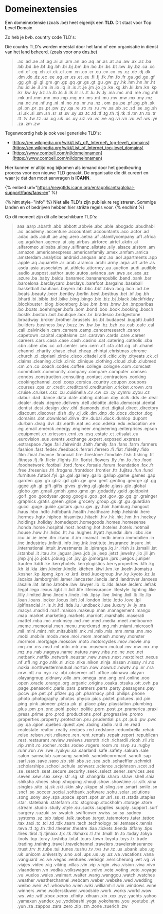 # Domeinextensies

Een domeinextensie (zoals .be) heet eigenijk een **TLD.** Dit staat voor **T**op **L**evel **D**omain.

Zo heb je bvb. country code TLD's:

Die country TLD's worden meestal door het land of een organisatie in dienst van het land beheerd. (zoals voor ons [dns.be](https://dns.be))

> .ac .ad .ae .af .ag .ai .al .am .an .ao .aq .ar .as .at .au .aw .ax .az .ba .bb .bd .be .bf .bg .bh .bi .bj .bm .bn .bo .br .bs .bt .bw .by .bz .ca .cc .cd .cf .cg .ch .ci .ck .cl .cm .cn .co .cr .cu .cv .cx .cy .cz .de .dj .dk .dm .do .dz .ec .ee .eg .er .es .et .eu .fi .fj .fk .fm .fo .fr .ga .gd .ge .gf .gg .gh .gi .gl .gm .gn .gp .gq .gr .gs .gt .gu .gw .gy .hk .hm .hn .hr .ht .hu .id .ie .il .im .in .io .iq .ir .is .it .je .jm .jo .jp .ke .kg .kh .ki .km .kn .kp .kr .kw .ky .kz .la .lb .lc .li .lk .lr .ls .lt .lu .lv .ly .ma .mc .md .me .mg .mh .mk .ml .mm .mn .mo .mp .mq .mr .ms .mt .mu .mv .mw .mx .my .mz .na .nc .ne .nf .ng .ni .nl .no .np .nr .nu .nz . om .pa .pe .pf .pg .ph .pk .pl .pn .pr .ps .pt .pw .py .qa .re .ro .rs .ru .rw .sa .sb .sc .sd .se .sg .sh .si .sk .sl .sm .sn .sr .st .sv .sy .sz .tc .td .tf .tg .th .tj .tk .tl .tm .tn .to .tr .tt .tv .tw .tz .ua .ug .uk .us .uy .uz .va .vc .ve .vg .vi .vn .vu .wf .ws .ye .za .zm .zw

Tegenwoordig heb je ook veel generieke TLD's:

* [https://en.wikipedia.org/wiki/List\_of\_Internet\_top-level\_domains](https://en.wikipedia.org/wiki/List_of_Internet_top-level_domains)
* [https://www.combell.com/nl/domeinnamen](https://www.combell.com/nl/domeinnamen)

Hier kunnen er altijd nog bijkomen als iemand door het goedkeuring process voor een nieuwe TLD geraakt. De organisatie die dit cureert en waar je dat dan moet aanvragen is **ICANN**.

{% embed url="https://newgtlds.icann.org/en/applicants/global-support/faqs/faqs-en" %}

{% hint style="info" %}
Niet alle TLD's zijn publiek re registreren. Sommige landen en of bedrijven hebben hier strikte regels voor.
{% endhint %}

Op dit moment zijn dit alle beschikbare TLD's:

> aaa .aarp .abarth .abb .abbott .abbvie .abc .able .abogado .abudhabi .ac .academy .accenture .accountant .accountants .aco .actor .ad .adac .ads .adult .ae .aeg .aero .aetna .af .afamilycompany .afl .africa .ag .agakhan .agency .ai .aig .airbus .airforce .airtel .akdn .al .alfaromeo .alibaba .alipay .allfinanz .allstate .ally .alsace .alstom .am .amazon .americanexpress .americanfamily .amex .amfam .amica .amsterdam .analytics .android .anquan .anz .ao .aol .apartments .app .apple .aq .aquarelle .ar .arab .aramco .archi .army .arpa .art .arte .as .asda .asia .associates .at .athleta .attorney .au .auction .audi .audible .audio .auspost .author .auto .autos .avianca .aw .aws .ax .axa .az .azure .ba .baby .baidu .banamex .bananarepublic .band .bank .bar .barcelona .barclaycard .barclays .barefoot .bargains .baseball .basketball .bauhaus .bayern .bb .bbc .bbt .bbva .bcg .bcn .bd .be .beats .beauty .beer .bentley .berlin .best .bestbuy .bet .bf .bg .bh .bharti .bi .bible .bid .bike .bing .bingo .bio .biz .bj .black .blackfriday .blockbuster .blog .bloomberg .blue .bm .bms .bmw .bn .bnpparibas .bo .boats .boehringer .bofa .bom .bond .boo .book .booking .bosch .bostik .boston .bot .boutique .box .br .bradesco .bridgestone .broadway .broker .brother .brussels .bs .bt .budapest .bugatti .build .builders .business .buy .buzz .bv .bw .by .bz .bzh .ca .cab .cafe .cal .call .calvinklein .cam .camera .camp .cancerresearch .canon .capetown .capital .capitalone .car .caravan .cards .care .career .careers .cars .casa .case .cash .casino .cat .catering .catholic .cba .cbn .cbre .cbs .cc .cd .center .ceo .cern .cf .cfa .cfd .cg .ch .chanel .channel .charity .chase .chat .cheap .chintai .christmas .chrome .church .ci .cipriani .circle .cisco .citadel .citi .citic .city .cityeats .ck .cl .claims .cleaning .click .clinic .clinique .clothing .cloud .club .clubmed .cm .cn .co .coach .codes .coffee .college .cologne .com .comcast .commbank .community .company .compare .computer .comsec .condos .construction .consulting .contact .contractors .cooking .cookingchannel .cool .coop .corsica .country .coupon .coupons .courses .cpa .cr .credit .creditcard .creditunion .cricket .crown .crs .cruise .cruises .csc .cu .cuisinella .cv .cw .cx .cy .cymru .cyou .cz .dabur .dad .dance .data .date .dating .datsun .day .dclk .dds .de .deal .dealer .deals .degree .delivery .dell .deloitte .delta .democrat .dental .dentist .desi .design .dev .dhl .diamonds .diet .digital .direct .directory .discount .discover .dish .diy .dj .dk .dm .dnp .do .docs .doctor .dog .domains .dot .download .drive .dtv .dubai .duck .dunlop .dupont .durban .dvag .dvr .dz .earth .eat .ec .eco .edeka .edu .education .ee .eg .email .emerck .energy .engineer .engineering .enterprises .epson .equipment .er .ericsson .erni .es .esq .estate .et .etisalat .eu .eurovision .eus .events .exchange .expert .exposed .express .extraspace .fage .fail .fairwinds .faith .family .fan .fans .farm .farmers .fashion .fast .fedex .feedback .ferrari .ferrero .fi .fiat .fidelity .fido .film .final .finance .financial .fire .firestone .firmdale .fish .fishing .fit .fitness .fj .fk .flickr .flights .flir .florist .flowers .fly .fm .fo .foo .food .foodnetwork .football .ford .forex .forsale .forum .foundation .fox .fr .free .fresenius .frl .frogans .frontdoor .frontier .ftr .fujitsu .fun .fund .furniture .futbol .fyi .ga .gal .gallery .gallo .gallup .game .games .gap .garden .gay .gb .gbiz .gd .gdn .ge .gea .gent .genting .george .gf .gg .ggee .gh .gi .gift .gifts .gives .giving .gl .glade .glass .gle .global .globo .gm .gmail .gmbh .gmo .gmx .gn .godaddy .gold .goldpoint .golf .goo .goodyear .goog .google .gop .got .gov .gp .gq .gr .grainger .graphics .gratis .green .gripe .grocery .group .gs .gt .gu .guardian .gucci .guge .guide .guitars .guru .gw .gy .hair .hamburg .hangout .haus .hbo .hdfc .hdfcbank .health .healthcare .help .helsinki .here .hermes .hgtv .hiphop .hisamitsu .hitachi .hiv .hk .hkt .hm .hn .hockey .holdings .holiday .homedepot .homegoods .homes .homesense .honda .horse .hospital .host .hosting .hot .hoteles .hotels .hotmail .house .how .hr .hsbc .ht .hu .hughes .hyatt .hyundai .ibm .icbc .ice .icu .id .ie .ieee .ifm .ikano .il .im .imamat .imdb .immo .immobilien .in .inc .industries .infiniti .info .ing .ink .institute .insurance .insure .int .international .intuit .investments .io .ipiranga .iq .ir .irish .is .ismaili .ist .istanbul .it .itau .itv .jaguar .java .jcb .je .jeep .jetzt .jewelry .jio .jll .jm .jmp .jnj .jo .jobs .joburg .jot .joy .jp .jpmorgan .jprs .juegos .juniper .kaufen .kddi .ke .kerryhotels .kerrylogistics .kerryproperties .kfh .kg .kh .ki .kia .kim .kinder .kindle .kitchen .kiwi .km .kn .koeln .komatsu .kosher .kp .kpmg .kpn .kr .krd .kred .kuokgroup .kw .ky .kyoto .kz .la .lacaixa .lamborghini .lamer .lancaster .lancia .land .landrover .lanxess .lasalle .lat .latino .latrobe .law .lawyer .lb .lc .lds .lease .leclerc .lefrak .legal .lego .lexus .lgbt .li .lidl .life .lifeinsurance .lifestyle .lighting .like .lilly .limited .limo .lincoln .linde .link .lipsy .live .living .lixil .lk .llc .llp .loan .loans .locker .locus .loft .lol .london .lotte .lotto .love .lpl .lplfinancial .lr .ls .lt .ltd .ltda .lu .lundbeck .luxe .luxury .lv .ly .ma .macys .madrid .maif .maison .makeup .man .management .mango .map .market .marketing .markets .marriott .marshalls .maserati .mattel .mba .mc .mckinsey .md .me .med .media .meet .melbourne .meme .memorial .men .menu .merckmsd .mg .mh .miami .microsoft .mil .mini .mint .mit .mitsubishi .mk .ml .mlb .mls .mm .mma .mn .mo .mobi .mobile .moda .moe .moi .mom .monash .money .monster .mormon .mortgage .moscow .moto .motorcycles .mov .movie .mp .mq .mr .ms .msd .mt .mtn .mtr .mu .museum .mutual .mv .mw .mx .my .mz .na .nab .nagoya .name .natura .navy .nba .nc .ne .nec .net .netbank .netflix .network .neustar .new .news .next .nextdirect .nexus .nf .nfl .ng .ngo .nhk .ni .nico .nike .nikon .ninja .nissan .nissay .nl .no .nokia .northwesternmutual .norton .now .nowruz .nowtv .np .nr .nra .nrw .ntt .nu .nyc .nz .obi .observer .off .office .okinawa .olayan .olayangroup .oldnavy .ollo .om .omega .one .ong .onl .online .ooo .open .oracle .orange .org .organic .origins .osaka .otsuka .ott .ovh .pa .page .panasonic .paris .pars .partners .parts .party .passagens .pay .pccw .pe .pet .pf .pfizer .pg .ph .pharmacy .phd .philips .phone .photo .photography .photos .physio .pics .pictet .pictures .pid .pin .ping .pink .pioneer .pizza .pk .pl .place .play .playstation .plumbing .plus .pm .pn .pnc .pohl .poker .politie .porn .post .pr .pramerica .praxi .press .prime .pro .prod .productions .prof .progressive .promo .properties .property .protection .pru .prudential .ps .pt .pub .pw .pwc .py .qa .qpon .quebec .quest .qvc .racing .radio .raid .re .read .realestate .realtor .realty .recipes .red .redstone .redumbrella .rehab .reise .reisen .reit .reliance .ren .rent .rentals .repair .report .republican .rest .restaurant .review .reviews .rexroth .rich .richardli .ricoh .ril .rio .rip .rmit .ro .rocher .rocks .rodeo .rogers .room .rs .rsvp .ru .rugby .ruhr .run .rw .rwe .ryukyu .sa .saarland .safe .safety .sakura .sale .salon .samsclub .samsung .sandvik .sandvikcoromant .sanofi .sap .sarl .sas .save .saxo .sb .sbi .sbs .sc .sca .scb .schaeffler .schmidt .scholarships .school .schule .schwarz .science .scjohnson .scot .sd .se .search .seat .secure .security .seek .select .sener .services .ses .seven .sew .sex .sexy .sfr .sg .sh .shangrila .sharp .shaw .shell .shia .shiksha .shoes .shop .shopping .shouji .show .showtime .si .silk .sina .singles .site .sj .sk .ski .skin .sky .skype .sl .sling .sm .smart .smile .sn .sncf .so .soccer .social .softbank .software .sohu .solar .solutions .song .sony .soy .spa .space .sport .spot .sr .srl .ss .st .stada .staples .star .statebank .statefarm .stc .stcgroup .stockholm .storage .store .stream .studio .study .style .su .sucks .supplies .supply .support .surf .surgery .suzuki .sv .swatch .swiftcover .swiss .sx .sy .sydney .systems .sz .tab .taipei .talk .taobao .target .tatamotors .tatar .tattoo .tax .taxi .tc .tci .td .tdk .team .tech .technology .tel .temasek .tennis .teva .tf .tg .th .thd .theater .theatre .tiaa .tickets .tienda .tiffany .tips .tires .tirol .tj .tjmaxx .tjx .tk .tkmaxx .tl .tm .tmall .tn .to .today .tokyo .tools .top .toray .toshiba .total .tours .town .toyota .toys .tr .trade .trading .training .travel .travelchannel .travelers .travelersinsurance .trust .trv .tt .tube .tui .tunes .tushu .tv .tvs .tw .tz .ua .ubank .ubs .ug .uk .unicom .university .uno .uol .ups .us .uy .uz .va .vacations .vana .vanguard .vc .ve .vegas .ventures .verisign .versicherung .vet .vg .vi .viajes .video .vig .viking .villas .vin .vip .virgin .visa .vision .viva .vivo .vlaanderen .vn .vodka .volkswagen .volvo .vote .voting .voto .voyage .vu .vuelos .wales .walmart .walter .wang .wanggou .watch .watches .weather .weatherchannel .webcam .weber .website .wed .wedding .weibo .weir .wf .whoswho .wien .wiki .williamhill .win .windows .wine .winners .wme .wolterskluwer .woodside .work .works .world .wow .ws .wtc .wtf .xbox .xerox .xfinity .xihuan .xin .xxx .xyz .yachts .yahoo .yamaxun .yandex .ye .yodobashi .yoga .yokohama .you .youtube .yt .yun .za .zappos .zara .zero .zip .zm .zone .zuerich .zw
